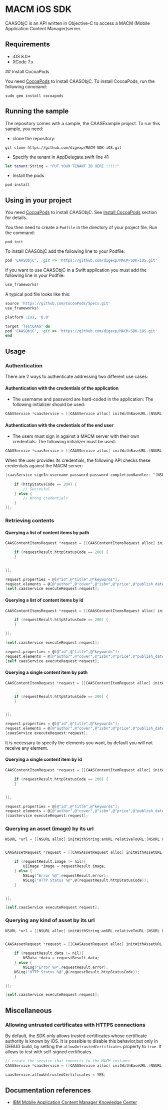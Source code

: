 # MACM iOS SDK

CAASObjC is an API written in Objective-C to access a MACM (Mobile Application Content Manager)server.

## Requirements

- iOS 8.0+
- XCode 7.x

##<a name="cocoaInstall"></a> Install CocoaPods

You need [CocoaPods](http://cocoapods.org) to install CAASObjC. To install CocoaPods, run the following command:
```
sudo gem install cocoapods 
```

## Running the sample

The repository comes with a sample, the CAASExample project. To run this sample, you need:

- clone the repository:
```
git clone https://github.com/digexp/MACM-SDK-iOS.git 
```
- Specify the tenant in AppDelegate.swift line 41
```Swift
let tenant:String = "PUT YOUR TENANT ID HERE !!!!!"
```
- Install the pods
```
pod install
```

## Using in your project

You need [CocoaPods](http://cocoapods.org) to install CAASObjC. See [Install CocoaPods](#cocoaInstall) section for details.

You then need to create a `Podfile` in the directory of your project file. Run the command:
```
pod init
```

To install CAASObjC add the following line to your Podfile:

```ruby
pod 'CAASObjC', :git => 'https://github.com/digexp/MACM-SDK-iOS.git'
```

If you want to use CAASObjC in a Swift application you must add the following line in your Podfile:

```ruby
use_frameworks!
```

A typical pod file looks like this:

```ruby
source 'https://github.com/CocoaPods/Specs.git'
use_frameworks!

platform :ios, '8.0'

target 'TestCAAS' do
pod 'CAASObjC', :git => 'https://github.com/digexp/MACM-SDK-iOS.git'
end
```

## Usage

### Authentication

There are 2 ways to authenticate addressing two different use cases:

#### Authentication with the credentials of the application

- The username and password are hard-coded in the application: The following initializer should be used:

```objective-c
CAASService *caasService = [[CAASService alloc] initWithBaseURL:[NSURL URLWithString:@"http://macm.com"] contextRoot:@"myContext" tenant:@"myTenant" username:@"admin" password:@"foobar"];
```

#### Authentication with the credentials of the end user

- The users must sign in against a MACM server with their own credentials: The following initializer must be used:
```objective-c
CAASService *caasService = [[CAASService alloc] initWithBaseURL:[NSURL URLWithString::@"http://macm.com"] contextRoot:@"myContext" tenant:@"myTenant"];
```
When the user provides its credentials, the following API checks these credentials against the MACM server:
```objective-c
[caasService signIn:username password:password completionHandler: ^(NSError *error, NSInteger httpStatusCode) {
    
    if (httpStatusCode == 204) {
        // Succesful
    } else {
        // Wrong credentials
    }
}];
```

### Retrieving contents

#### Querying a list of content items by path

```objective-c
CAASContentItemsRequest *request = [[CAASContentItemsRequest alloc] initWithContentPath:@"libraryName/path" completionBlock:^(CAASContentItemsResult *requestResult) {

    if (requestResult.httpStatusCode == 200) {
    }


}];

request.properties = @[@"id",@"title",@"keywords"];
request.elements = @[@"author",@"cover",@"isbn",@"price",@"publish_date"];
[self.caasService executeRequest:request];
```

#### Querying a list of content items by id

```objective-c
CAASContentItemsRequest *request = [[CAASContentItemsRequest alloc] initWithOid:@"1892897e-6219-42a6-a8a8-28407c196b80" completionBlock:^(CAASContentItemsResult *requestResult) {

    if (requestResult.httpStatusCode == 200) {
    }

}];

[self.caasService executeRequest:request];

request.properties = @[@"id",@"title",@"keywords"];
request.elements = @[@"author",@"cover",@"isbn",@"price",@"publish_date"];
[self.caasService executeRequest:request];
```

#### Querying a single content item by path

```objective-c
CAASContentItemRequest *request = [[CAASContentItemRequest alloc] initWithContentPath:@"myLibrary/myContentType/myObject"completionBlock:^(CAASContentItemResult *requestResult) {


    if (requestResult.httpStatusCode == 200) {
    }


}];

request.properties = @[@"id",@"title",@"keywords"];
request.elements = @[@"author",@"cover",@"isbn",@"price",@"publish_date"];
[caasService executeRequest:request];
```
It is necessary to specify the elements you want, by default you will not receive any element.

#### Querying a single content item by id


```objective-c
CAASContentItemRequest *request = [[CAASContentItemRequest alloc] initWithOid:@"903c2016-9d23-4893-a34a-14edfed19ead"completionBlock:^(CAASContentItemResult *requestResult) {

    if (requestResult.httpStatusCode == 200) {
    }


}];

request.properties = @[@"id",@"title",@"keywords"];
request.elements = @[@"author",@"cover",@"isbn",@"price",@"publish_date"];
[caasService executeRequest:request];
```

### Querying an asset (image) by its url

```objective-c
NSURL *url = [[NSURL alloc] initWithString:anURL relativeToURL:[NSURL URLWithString:CAASURL]];


CAASAssetRequest *request = [[CAASAssetRequest alloc] initWithAssetURL:url completionBlock:^(CAASAssetResult *requestResult) {

    if (requestResult.image != nil){
        UIImage *image = requestResult.image;
    } else {
        NSLog("Error %@",requestResult.error);
        NSLog("HTTP Status %@",@(requestResult.httpStatusCode));
    }


}];

[self.caasService executeRequest:request];
```

### Querying any kind of asset by its url

```objective-c
NSURL *url = [[NSURL alloc] initWithString:anURL relativeToURL:[NSURL URLWithString:CAASURL]];


CAASAssetRequest *request = [[CAASAssetRequest alloc] initWithAssetURL:url completionBlock:^(CAASAssetResult *requestResult) {

    if (requestResult.data != nil){
        NSData *data = requestResult.data;
    } else {
        NSLog("Error %@",requestResult.error);
    NSLog("HTTP Status %@",@(requestResult.httpStatusCode));
    }

}];

[self.caasService executeRequest:request];
```

## Miscellaneous
### Allowing untrusted certificates with HTTPS connections

By default, the SDK only allows trusted certificates whose certificate authority is known by iOS.
It is possible to disable this behavior,but only in DEBUG build, by setting the `allowUntrustedCertificates`
property to `true`. It allows to test with self-signed certificates.

```objective-c
// create the service that connects to the MACM instance
CAASService *caasService = [[CAASService alloc] initWithBaseURL:[NSURL URLWithString:@"http://macm.com"] contextRoot:@"myContext" tenant:@"myTenant" username:@"admin" password:@"foobar"];

caasService.allowUntrustedCertificates = YES;


```

## Documentation references

* [IBM Mobile Application Content Manager Knowledge Center](http://www-01.ibm.com/support/knowledgecenter/SSYK7J_8.5.0/macm/macm_rm.dita)


